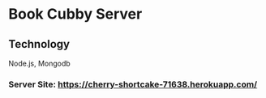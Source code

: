 # Book Cubby Server

## Technology
Node.js, Mongodb

### Server Site: https://cherry-shortcake-71638.herokuapp.com/
